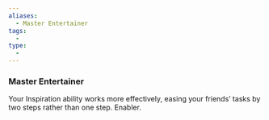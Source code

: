 ```yaml
---
aliases:
  - Master Entertainer
tags:
  - 
type:
  - 
---
```

### Master Entertainer

Your Inspiration ability works more effectively, easing your friends’ tasks by two steps rather than one step. Enabler.